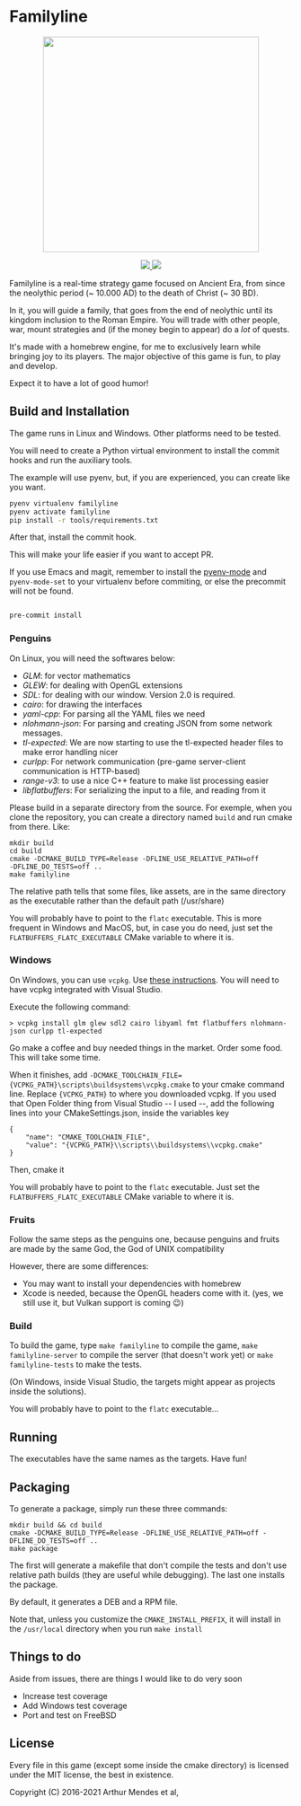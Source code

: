 # Familyline

<p align="center">
	<img src="icons/familyline-logo.png" height="384px" width="384px" />
</p>

<p align="center">
<a href="https://github.com/arthurmco/familyline/actions/workflows/run-test.yml" title="test run">
  <img src="https://github.com/arthurmco/familyline/actions/workflows/run-test.yml/badge.svg" />
</a>
<a
href="https://ci.appveyor.com/project/arthurmco/familyline/branch/master">
<img src="https://ci.appveyor.com/api/projects/status/uunrg62bioyao9lv/branch/master?svg=true" />
</a>
</p>

Familyline is a real-time strategy game focused on Ancient Era, from since the
neolythic period (~ 10.000 AD) to the death of Christ (~ 30 BD).

In it, you will guide a family, that goes from the end of neolythic until its kingdom
inclusion to the Roman Empire. You will trade with other people, war, mount strategies
and (if the money begin to appear) do a *lot* of quests.

It's made with a homebrew engine, for me to exclusively learn while
bringing joy to its players. The major objective of this game is
fun, to play and develop.

Expect it to have a lot of good humor!

## Build and Installation

The game runs in Linux and Windows. Other platforms need to be tested.

You will need to create a Python virtual environment to install the
commit hooks and run the auxiliary tools.

The example will use pyenv, but, if you are experienced, you can
create like you want.

```sh
pyenv virtualenv familyline
pyenv activate familyline
pip install -r tools/requirements.txt
```

After that, install the commit hook.

This will make your life easier if you want to accept PR.

If you use Emacs and magit, remember to install the
[pyenv-mode](https://github.com/pythonic-emacs/pyenv-mode)
and `pyenv-mode-set` to your virtualenv before commiting, or else the
precommit will not be found.

```sh

pre-commit install

```

### Penguins

On Linux, you will need the softwares below:

- *GLM*: for vector mathematics
- *GLEW*: for dealing with OpenGL extensions
- *SDL*: for dealing with our window. Version 2.0 is required.
- *cairo*: for drawing the interfaces
- *yaml-cpp*: For parsing all the YAML files we need
- *nlohmann-json*: For parsing and creating JSON from some network
  messages.
- *tl-expected*: We are now starting to use the tl-expected header
  files to make error handling nicer
- *curlpp*: For network communication (pre-game server-client
  communication is HTTP-based)
- *range-v3*: to use a nice C++ feature to make list processing easier
- *libflatbuffers*: For serializing the input to a file, and reading
  from it

Please build in a separate directory from the source. For exemple,
when you clone the repository, you can create a directory named
`build` and run cmake from there. Like:

```
mkdir build
cd build
cmake -DCMAKE_BUILD_TYPE=Release -DFLINE_USE_RELATIVE_PATH=off
-DFLINE_DO_TESTS=off ..
make familyline
```

The relative path tells that some files, like assets, are in the same
directory as the executable rather than the default path (/usr/share)

You will probably have to point to the `flatc` executable.
This is more frequent in Windows and MacOS, but, in case you do need,
just set the `FLATBUFFERS_FLATC_EXECUTABLE` CMake variable to where it
is.

### Windows

On Windows, you can use `vcpkg`. Use [these
instructions](https://docs.microsoft.com/cpp/vcpkg?view=vs-2017).
You will need to have vcpkg integrated with Visual Studio.

Execute the following command:

`> vcpkg install glm glew sdl2 cairo libyaml fmt flatbuffers nlohmann-json curlpp tl-expected`

Go make a coffee and buy needed things in the market. Order some
food. This will take some time.

When it finishes, add
`-DCMAKE_TOOLCHAIN_FILE={VCPKG_PATH}\scripts\buildsystems\vcpkg.cmake`
to your cmake command line. Replace `{VCPKG_PATH}` to where you
downloaded vcpkg.
If you used that Open Folder thing from Visual Studio -- I used --,
add the following lines into your CMakeSettings.json, inside the
variables key

```json5
{
    "name": "CMAKE_TOOLCHAIN_FILE",
    "value": "{VCPKG_PATH}\\scripts\\buildsystems\\vcpkg.cmake"
}
```

Then, cmake it

You will probably have to point to the `flatc` executable.
Just set the `FLATBUFFERS_FLATC_EXECUTABLE` CMake variable to where it is.

### Fruits

Follow the same steps as the penguins one, because penguins and fruits are made
by the same God, the God of UNIX compatibility

However, there are some differences:

- You may want to install your dependencies with homebrew
- Xcode is needed, because the OpenGL headers come with it.
  (yes, we still use it, but Vulkan support is coming :wink:)

### Build

To build the game, type `make familyline` to compile the game, `make familyline-server` to compile the server (that doesn't work yet) or
`make familyline-tests` to make the tests.

(On Windows, inside Visual Studio, the targets might appear as projects
inside the solutions).

You will probably have to point to the `flatc` executable...

## Running

The executables have the same names as the targets. Have fun!

## Packaging

To generate a package, simply run these three commands:

```
mkdir build && cd build
cmake -DCMAKE_BUILD_TYPE=Release -DFLINE_USE_RELATIVE_PATH=off -DFLINE_DO_TESTS=off ..
make package
```

The first will generate a makefile that don't compile the tests and don't use
relative path builds (they are useful while debugging). The last one installs
the package.

By default, it generates a DEB and a RPM file.

Note that, unless you customize the `CMAKE_INSTALL_PREFIX`, it will
install in the `/usr/local` directory when you run `make install`

## Things to do

Aside from issues, there are things I would like to do very soon

- Increase test coverage
- Add Windows test coverage
- Port and test on FreeBSD

## License

Every file in this game (except some inside the cmake directory) is
licensed under the MIT license, the best in existence.

Copyright (C) 2016-2021 Arthur Mendes et al,
